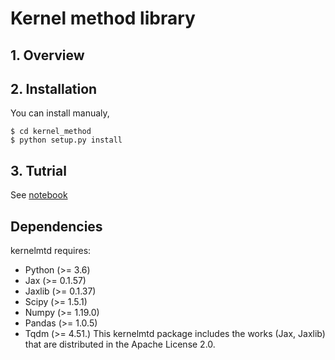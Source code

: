 # Kernel method library
## 1\. Overview

## 2\. Installation

You can install manualy,
``` :sh
$ cd kernel_method
$ python setup.py install
```

## 3\. Tutrial
See [notebook](./notebooks/Tutrial.ipynb)

## Dependencies

kernelmtd requires:

- Python (>= 3.6)   
- Jax (>= 0.1.57)   
- Jaxlib (>= 0.1.37)   
- Scipy (>= 1.5.1)
- Numpy (>= 1.19.0)
- Pandas (>= 1.0.5)
- Tqdm (>= 4.51.)
This kernelmtd package includes the works (Jax, Jaxlib) that are distributed in the Apache License 2.0.